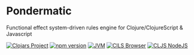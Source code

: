# Pondermatic
Functional effect system-driven rules engine for Clojure/ClojureScript & Javascript

[![Clojars Project](https://img.shields.io/clojars/v/tech.totalperspective/pondermatic.svg)](https://clojars.org/tech.totalperspective/pondermatic) [![npm version](https://badge.fury.io/js/@totalperspective%2Fpondermatic.svg)](https://badge.fury.io/js/@totalperspective%2Fpondermatic) [![JVM](https://github.com/totalperspective/pondermatic/actions/workflows/tests_clj.yml/badge.svg)](https://github.com/totalperspective/pondermatic/actions/workflows/tests_clj.yml) [![ClLS Browser](https://github.com/totalperspective/pondermatic/actions/workflows/tests_browser.yml/badge.svg)](https://github.com/totalperspective/pondermatic/actions/workflows/tests_browser.yml) [![CLJS NodeJS](https://github.com/totalperspective/pondermatic/actions/workflows/tests_node.yml/badge.svg)](https://github.com/totalperspective/pondermatic/actions/workflows/tests_node.yml)